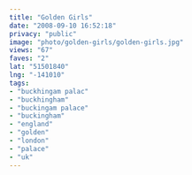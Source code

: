 ```yaml
---
title: "Golden Girls"
date: "2008-09-10 16:52:18"
privacy: "public"
image: "photo/golden-girls/golden-girls.jpg"
views: "67"
faves: "2"
lat: "51501840"
lng: "-141010"
tags:
- "buckhingam palac"
- "buckhingham"
- "buckingam palace"
- "buckingham"
- "england"
- "golden"
- "london"
- "palace"
- "uk"
---
```

<a href="/photos/2008/09/11/golden-girls"></a>

